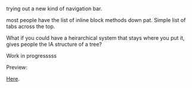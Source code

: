 trying out a new kind of navigation bar.

most people have the list of inline block methods down pat.  Simple list of tabs across the top.

What if you could have a heirarchical system that stays where you put it, gives people the IA structure of a tree?

Work in progresssss

Preview:

[Here](http://cpdean.github.com/navbarmagic/).
